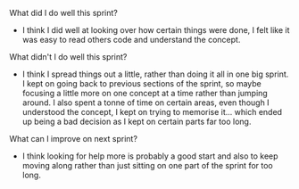 What did I do well this sprint?
- I think I did well at looking over how certain things were done, I felt like it was easy to read others code and understand the concept.

What didn't I do well this sprint?
- I think I spread things out a little, rather than doing it all in one big sprint. I kept on going back to previous sections of the sprint, so maybe focusing a little more on one concept at a time rather than jumping around. I also spent a tonne of time on certain areas, even though I understood the concept, I kept on trying to memorise it... which ended up being a bad decision as I kept on certain parts far too long.

What can I improve on next sprint?
- I think looking for help more is probably a good start and also to keep moving along rather than just sitting on one part of the sprint for too long.